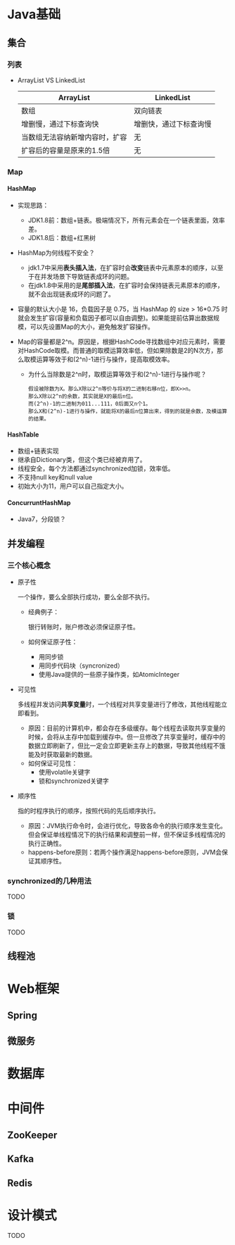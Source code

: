 # Java基础

## 集合

### 列表

- ArrayList VS LinkedList

  | ArrayList                      | LinkedList             |
  | ------------------------------ | ---------------------- |
  | 数组                           | 双向链表               |
  | 增删慢，通过下标查询快         | 增删快，通过下标查询慢 |
  | 当数组无法容纳新增内容时，扩容 | 无                     |
  | 扩容后的容量是原来的1.5倍      | 无                     |

### Map

#### HashMap

- 实现思路：
  - JDK1.8前：数组+链表。极端情况下，所有元素会在一个链表里面，效率差。
  - JDK1.8后：数组+红黑树

- HashMap为何线程不安全？

  - jdk1.7中采用**表头插入法**，在扩容时会**改变**链表中元素原本的顺序，以至于在并发场景下导致链表成环的问题。
  - 在jdk1.8中采用的是**尾部插入法**，在扩容时会保持链表元素原本的顺序，就不会出现链表成环的问题了。

- 容量的默认大小是 16，负载因子是 0.75，当 HashMap 的 size > 16*0.75 时就会发生扩容(容量和负载因子都可以自由调整)。如果能提前估算出数据规模，可以先设置Map的大小，避免触发扩容操作。

- Map的容量都是2^n。原因是，根据HashCode寻找数组中对应元素时，需要对HashCode取模。而普通的取模运算效率低，但如果除数是2的N次方，那么取模运算等效于和(2^n)-1进行与操作，提高取模效率。

  - 为什么当除数是2^n时，取模运算等效于和(2^n)-1进行与操作呢？

    ```
    假设被除数为X。那么X除以2^n等价与将X的二进制右移n位，即X>>n。
    那么X除以2^n的余数，其实就是X的最后n位。
    而(2^n)-1的二进制为011...111，0后面又n个1。
    那么X和(2^n)-1进行与操作，就能将X的最后n位算出来，得到的就是余数，及模运算的结果。
    ```

    

#### HashTable

- 数组+链表实现
- 继承自Dictionary类，但这个类已经被弃用了。
- 线程安全，每个方法都通过synchronized加锁，效率低。
- 不支持null key和null value
- 初始大小为11，用户可以自己指定大小。



#### ConcurruntHashMap

- Java7，分段锁？



## 并发编程

### 三个核心概念

- 原子性

  一个操作，要么全部执行成功，要么全部不执行。

  - 经典例子：

    银行转账时，账户修改必须保证原子性。

  - 如何保证原子性：

    - 用同步锁
    - 用同步代码块（syncronized）
    - 使用Java提供的一些原子操作类，如AtomicInteger

- 可见性

  多线程并发访问**共享变量**时，一个线程对共享变量进行了修改，其他线程能立即看到。

  - 原因：目前的计算机中，都会存在多级缓存。每个线程去读取共享变量的时候，会将从主存中加载到缓存中。但一旦修改了共享变量时，缓存中的数据立即刷新了，但比一定会立即更新主存上的数据，导致其他线程不饿能及时获取最新的数据。
  - 如何保证可见性：
    - 使用volatile关键字
    - 锁和synchronized关键字

- 顺序性

  指的时程序执行的顺序，按照代码的先后顺序执行。

  - 原因：JVM执行命令时，会进行优化，导致各命令的执行顺序发生变化。但会保证单线程情况下的执行结果和调整前一样，但不保证多线程情况的执行正确性。
  - happens-before原则：若两个操作满足happens-before原则，JVM会保证其顺序性。



### synchronized的几种用法

TODO



### 锁

TODO





## 线程池





# Web框架

## Spring





## 微服务



# 数据库







# 中间件

## ZooKeeper



## Kafka





## Redis





# 设计模式

TODO

